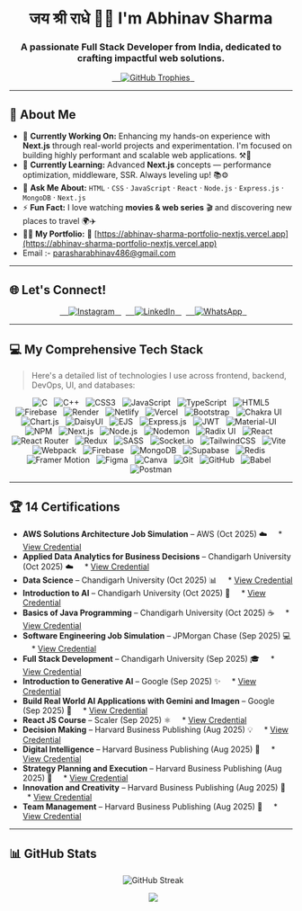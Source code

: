 <h1 align="center">जय श्री राधे 🙏🏻 I'm Abhinav Sharma</h1>
<h3 align="center">A passionate Full Stack Developer from India, dedicated to crafting impactful web solutions.</h3>

<p align="center">
    <a href="https://github.com/ryo-ma/github-profile-trophy">
        <img
      src="https://github-profile-trophy.vercel.app/?username=abhinavsharma486&theme=darkhub&margin-w=15&margin-h=15&no-frame=true"
      alt="GitHub Trophies" />
      </a>
</p>

---

## 🚀 About Me

- 🔭 **Currently Working On:** Enhancing my hands-on experience with **Next.js** through real-world projects and
experimentation. I'm focused on building highly performant and scalable web applications. ⚒️🚀  
- 🌱 **Currently Learning:** Advanced **Next.js** concepts — performance optimization, middleware, SSR. Always leveling
up! 📚⚙️  
- 💬 **Ask Me About:** `HTML` · `CSS` · `JavaScript` · `React` · `Node.js` · `Express.js` · `MongoDB` · `Next.js`  
- ⚡ **Fun Fact:** I love watching **movies & web series** 🎬 and discovering new places to travel 🌍✈️  
- 👨‍💻 **My Portfolio:** 🧠
[https://abhinav-sharma-portfolio-nextjs.vercel.app](https://abhinav-sharma-portfolio-nextjs.vercel.app)
- Email :- parasharabhinav486@gmail.com

---

## 🌐 Let's Connect!

<p align="center">
    <a href="https://www.instagram.com/theabhinav.dev/" target="_blank">
        <img
      src="https://img.shields.io/badge/Instagram-%23E4405F.svg?style=for-the-badge&logo=Instagram&logoColor=white"
      alt="Instagram" />
      </a>
    <a href="https://www.linkedin.com/in/abhinav-sharma-mern/" target="_blank">
        <img src="https://img.shields.io/badge/LinkedIn-%230077B5.svg?style=for-the-badge&logo=linkedin&logoColor=white"
      alt="LinkedIn" />
      </a>
    <a href="https://api.whatsapp.com/send?phone=7819872024" target="_blank">
        <img src="https://img.shields.io/badge/WhatsApp-25D366?style=for-the-badge&logo=whatsapp&logoColor=white"
      alt="WhatsApp" />
      </a>
</p>

---

## 💻 My Comprehensive Tech Stack

> Here's a detailed list of technologies I use across frontend, backend, DevOps, UI, and databases:

<p align="center">
    <img src="https://img.shields.io/badge/c-%2300599C.svg?style=for-the-badge&logo=c&logoColor=white" alt="C" />
    <img src="https://img.shields.io/badge/c++-%2300599C.svg?style=for-the-badge&logo=c%2B%2B&logoColor=white"
    alt="C++" />
    <img src="https://img.shields.io/badge/css3-%231572B6.svg?style=for-the-badge&logo=css3&logoColor=white"
    alt="CSS3" />
    <img
    src="https://img.shields.io/badge/javascript-%23323330.svg?style=for-the-badge&logo=javascript&logoColor=%23F7DF1E"
    alt="JavaScript" />
    <img src="https://img.shields.io/badge/typescript-%23007ACC.svg?style=for-the-badge&logo=typescript&logoColor=white"
    alt="TypeScript" />
    <img src="https://img.shields.io/badge/html5-%23E34F26.svg?style=for-the-badge&logo=html5&logoColor=white"
    alt="HTML5" />
    <img src="https://img.shields.io/badge/firebase-%23039BE5.svg?style=for-the-badge&logo=firebase" alt="Firebase" />
    <img src="https://img.shields.io/badge/Render-%46E3B7.svg?style=for-the-badge&logo=render&logoColor=white"
    alt="Render" />
    <img src="https://img.shields.io/badge/netlify-%23000000.svg?style=for-the-badge&logo=netlify&logoColor=#00C7B7"
    alt="Netlify" />
    <img src="https://img.shields.io/badge/vercel-%23000000.svg?style=for-the-badge&logo=vercel&logoColor=white"
    alt="Vercel" />
    <img src="https://img.shields.io/badge/bootstrap-%238511FA.svg?style=for-the-badge&logo=bootstrap&logoColor=white"
    alt="Bootstrap" />
    <img src="https://img.shields.io/badge/chakra-%234ED1C5.svg?style=for-the-badge&logo=chakraui&logoColor=white"
    alt="Chakra UI" />
    <img src="https://img.shields.io/badge/chart.js-F5788D.svg?style=for-the-badge&logo=chart.js&logoColor=white"
    alt="Chart.js" />
    <img src="https://img.shields.io/badge/daisyui-5A0EF8?style=for-the-badge&logo=daisyui&logoColor=white"
    alt="DaisyUI" />
    <img src="https://img.shields.io/badge/ejs-%23B4CA65.svg?style=for-the-badge&logo=ejs&logoColor=black" alt="EJS" />
    <img
    src="https://img.shields.io/badge/express.js-%23404d59.svg?style=for-the-badge&logo=express&logoColor=%2361DAFB"
    alt="Express.js" />
    <img src="https://img.shields.io/badge/JWT-black?style=for-the-badge&logo=JSON%20web%20tokens" alt="JWT" />
    <img src="https://img.shields.io/badge/MUI-%230081CB.svg?style=for-the-badge&logo=mui&logoColor=white"
    alt="Material-UI" />
    <img src="https://img.shields.io/badge/NPM-%23CB3837.svg?style=for-the-badge&logo=npm&logoColor=white" alt="NPM" />
    <img src="https://img.shields.io/badge/Next-black?style=for-the-badge&logo=next.js&logoColor=white" alt="Next.js" />
    <img src="https://img.shields.io/badge/node.js-6DA55F?style=for-the-badge&logo=node.js&logoColor=white"
    alt="Node.js" alt="Node.js" />
    <img src="https://img.shields.io/badge/NODEMON-%23323330.svg?style=for-the-badge&logo=nodemon&logoColor=%BBDEAD"
    alt="Nodemon" />
    <img src="https://img.shields.io/badge/radix%20ui-161618.svg?style=for-the-badge&logo=radix-ui&logoColor=white"
    alt="Radix UI" />
    <img src="https://img.shields.io/badge/react-%2320232a.svg?style=for-the-badge&logo=react&logoColor=%2361DAFB"
    alt="React" />
    <img src="https://img.shields.io/badge/React_Router-CA4245?style=for-the-badge&logo=react-router&logoColor=white"
    alt="React Router" />
    <img src="https://img.shields.io/badge/redux-%23593d88.svg?style=for-the-badge&logo=redux&logoColor=white"
    alt="Redux" />
    <img src="https://img.shields.io/badge/SASS-hotpink.svg?style=for-the-badge&logo=SASS&logoColor=white" alt="SASS" />
    <img src="https://img.shields.io/badge/Socket.io-black?style=for-the-badge&logo=socket.io&badgeColor=010101"
    alt="Socket.io" />
    <img
    src="https://img.shields.io/badge/tailwindcss-%2338B2AC.svg?style=for-the-badge&logo=tailwind-css&logoColor=white"
    alt="TailwindCSS" />
    <img src="https://img.shields.io/badge/vite-%23646CFF.svg?style=for-the-badge&logo=vite&logoColor=white"
    alt="Vite" />
    <img src="https://img.shields.io/badge/webpack-%238DD6F9.svg?style=for-the-badge&logo=webpack&logoColor=black"
    alt="Webpack" />
    <img src="https://img.shields.io/badge/firebase-a08021?style=for-the-badge&logo=firebase&logoColor=ffcd34"
    alt="Firebase" />
    <img src="https://img.shields.io/badge/MongoDB-%234ea94b.svg?style=for-the-badge&logo=mongodb&logoColor=white"
    alt="MongoDB" />
    <img src="https://img.shields.io/badge/Supabase-3ECF8E?style=for-the-badge&logo=supabase&logoColor=white"
    alt="Supabase" />
    <img src="https://img.shields.io/badge/redis-%23DD0031.svg?style=for-the-badge&logo=redis&logoColor=white"
    alt="Redis" />
    <img src="https://img.shields.io/badge/Framer-black?style=for-the-badge&logo=framer&logoColor=blue"
    alt="Framer Motion" />
    <img src="https://img.shields.io/badge/figma-%23F24E1E.svg?style=for-the-badge&logo=figma&logoColor=white"
    alt="Figma" />
    <img src="https://img.shields.io/badge/Canva-%2300C4CC.svg?style=for-the-badge&logo=Canva&logoColor=white"
    alt="Canva" />
    <img src="https://img.shields.io/badge/git-%23F05033.svg?style=for-the-badge&logo=git&logoColor=white" alt="Git" />
    <img src="https://img.shields.io/badge/github-%23121011.svg?style=for-the-badge&logo=github&logoColor=white"
    alt="GitHub" />
    <img src="https://img.shields.io/badge/Babel-F9DC3e?style=for-the-badge&logo=babel&logoColor=black" alt="Babel" />
    <img src="https://img.shields.io/badge/Postman-FF6C37?style=for-the-badge&logo=postman&logoColor=white"
    alt="Postman" />
</p>

---

## 🏆 14 Certifications

* **AWS Solutions Architecture Job Simulation** – AWS (Oct 2025) ☁️
    * [View Credential](https://drive.google.com/file/d/1BbrPfdAn0IGKWAhgozQnxWYndXPI4zTB/view?usp=sharing)
* **Applied Data Analytics for Business Decisions** – Chandigarh University (Oct 2025) ☁️
    * [View Credential](https://drive.google.com/file/d/1juTIoX18cIqD2BackjsBwtsccGIiQrYh/view)
* **Data Science** – Chandigarh University (Oct 2025) 📊
    * [View Credential](https://drive.google.com/file/d/1xPKP6L3gWyWf08MyQWBNwXwu-gCEFje9/view?usp=sharing)
* **Introduction to AI** – Chandigarh University (Oct 2025) 🧠
    * [View Credential](https://drive.google.com/file/d/1-9BjOxYvdrcN3zilrVWiZhHDcqpYINQM/view?usp=sharing)
* **Basics of Java Programming** – Chandigarh University (Oct 2025) ☕
    * [View Credential](https://drive.google.com/file/d/1j4s55N7gJR20VTbMbjEFrMlbkJonIVF9/view?usp=sharing)
* **Software Engineering Job Simulation** – JPMorgan Chase (Sep 2025) 💻
    * [View Credential](https://drive.google.com/file/d/1HI7iC2cwFx4oPtqr3O-LHqDn-7j7U07J/view?usp=sharing)
* **Full Stack Development** – Chandigarh University (Sep 2025) 🎓
    * [View Credential](https://drive.google.com/file/d/1ZOyMe_4zTlHqfEAZOuuI44spgF0j3sMu/view?usp=sharing)
* **Introduction to Generative AI** – Google (Sep 2025) ✨
    * [View Credential](https://drive.google.com/file/d/1CE8MPHXnf5p2OA4h8yJjaCElw73RUfBA/view?usp=sharing)
* **Build Real World AI Applications with Gemini and Imagen** – Google (Sep 2025) 🤖
    * [View Credential](https://www.credly.com/badges/97062f4f-a21e-4142-8b72-ae315b46204e/public_url)
* **React JS Course** – Scaler (Sep 2025) ⚛️
    * [View Credential](https://drive.google.com/file/d/1P2OzCqzkyYf6AwRCFzTl5VFPasj6WnQE/view?usp=sharing)
* **Decision Making** – Harvard Business Publishing (Aug 2025) 💡
    * [View Credential](https://drive.google.com/file/d/1Ewla10aF4_IbjCyqNDrQKLHOZhviJxo_/view?usp=sharing)
* **Digital Intelligence** – Harvard Business Publishing (Aug 2025) 🧠
    * [View Credential](https://drive.google.com/file/d/1yaLA6h4Vfmztidf2LX8fIHJ9peGI-l4z/view?usp=sharing)
* **Strategy Planning and Execution** – Harvard Business Publishing (Aug 2025) 🎯
    * [View Credential](https://drive.google.com/file/d/1itzltgbKIFk16ABIa0IyTnufepP3kXng/view?usp=sharing)
* **Innovation and Creativity** – Harvard Business Publishing (Aug 2025) 🎨
    * [View Credential](https://drive.google.com/file/d/1R9AjjQYZ55MrZiB8mEZoYHvFnc85VQFV/view?usp=sharing)
* **Team Management** – Harvard Business Publishing (Aug 2025) 🤝
    * [View Credential](https://drive.google.com/file/d/1keiYG_IJf6tKaol37TLljsP9c0RzXAcx/view?usp=sharing)

---

## 📊 GitHub Stats

<p align="center">
    <img src="https://nirzak-streak-stats.vercel.app/?user=abhinavsharma486&theme=aura&hide_border=false"
    alt="GitHub Streak" />
</p>

<p align="center">
    <img
    src="https://github-readme-stats.vercel.app/api/top-langs/?username=abhinavsharma486&theme=aura&hide_border=false&include_all_commits=true&count_private=true&layout=compact" />
</p>
